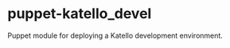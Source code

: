 puppet-katello_devel
====================

Puppet module for deploying a Katello development environment.
